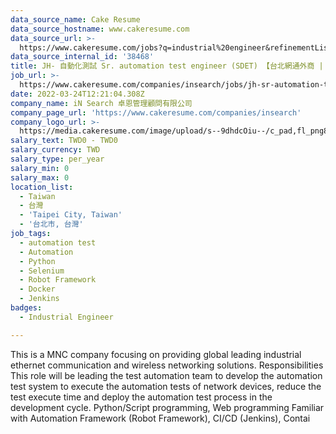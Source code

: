 ```yaml
---
data_source_name: Cake Resume
data_source_hostname: www.cakeresume.com
data_source_url: >-
  https://www.cakeresume.com/jobs?q=industrial%20engineer&refinementList%5Blang_name%5D%5B0%5D=English&refinementList%5Bsalary_type%5D=per_year
data_source_internal_id: '38468'
title: JH- 自動化測試 Sr. automation test engineer (SDET) 【台北網通外商 | 長期發展】
job_url: >-
  https://www.cakeresume.com/companies/insearch/jobs/jh-sr-automation-test-engineer-sdet
date: 2022-03-24T12:21:04.308Z
company_name: iN Search 卓恩管理顧問有限公司
company_page_url: 'https://www.cakeresume.com/companies/insearch'
company_logo_url: >-
  https://media.cakeresume.com/image/upload/s--9dhdcOiu--/c_pad,fl_png8,h_200,w_200/v1610522688/ppnzb1veba43cha2rznf.png
salary_text: TWD0 - TWD0
salary_currency: TWD
salary_type: per_year
salary_min: 0
salary_max: 0
location_list:
  - Taiwan
  - 台灣
  - 'Taipei City, Taiwan'
  - '台北市, 台灣'
job_tags:
  - automation test
  - Automation
  - Python
  - Selenium
  - Robot Framework
  - Docker
  - Jenkins
badges:
  - Industrial Engineer

---
```


This is a MNC company focusing on providing global leading industrial ethernet communication and wireless networking solutions. Responsibilities This role will be leading the test automation team to develop the automation test system to execute the automation tests of network devices, reduce the test execute time and deploy the automation test process in the development cycle. Python/Script programming, Web programming Familiar with Automation Framework (Robot Framework), CI/CD (Jenkins), Contai